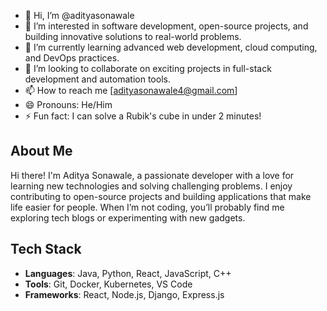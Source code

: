 - 👋 Hi, I’m @adityasonawale
- 👀 I’m interested in software development, open-source projects, and building innovative solutions to real-world problems.
- 🌱 I’m currently learning advanced web development, cloud computing, and DevOps practices.
- 💞️ I’m looking to collaborate on exciting projects in full-stack development and automation tools. 
- 📫 How to reach me [adityasonawale4@gmail.com]
- 😄 Pronouns: He/Him 
- ⚡ Fun fact: I can solve a Rubik's cube in under 2 minutes! 

## About Me

Hi there! I'm Aditya Sonawale, a passionate developer with a love for learning new technologies and solving challenging problems. I enjoy contributing to open-source projects and building applications that make life easier for people. When I’m not coding, you’ll probably find me exploring tech blogs or experimenting with new gadgets.

## Tech Stack
- **Languages**: Java, Python, React, JavaScript, C++
- **Tools**: Git, Docker, Kubernetes, VS Code
- **Frameworks**: React, Node.js, Django, Express.js
